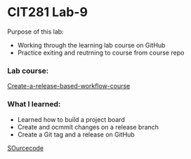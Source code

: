 # CIT281 Lab-9

Purpose of this lab:
- Working through the learning lab course on GitHub
- Practice exiting and reutrning to course from course repo 

### Lab course:
[Create-a-release-based-workflow-course](https://lab.github.com/githubtraining/create-a-release-based-workflow)


### What I learned:
- Learned how to build a project board 
- Create and ocmmit changes on a release branch
- Create a Git tag and a release on GitHub

[SOurcecode](https://ruichen11.github.io/Ruichen11.CIT-Minor/)
